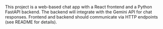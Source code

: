 <!-- Use this file to provide workspace-specific custom instructions to Copilot. For more details, visit https://code.visualstudio.com/docs/copilot/copilot-customization#_use-a-githubcopilotinstructionsmd-file -->

This project is a web-based chat app with a React frontend and a Python FastAPI backend. The backend will integrate with the Gemini API for chat responses. Frontend and backend should communicate via HTTP endpoints (see README for details).
